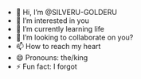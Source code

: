 - 👋 Hi, I’m @SILVERU-GOLDERU
- 👀 I’m interested in you
- 🌱 I’m currently learning life
- 💞️ I’m looking to collaborate on you?
- 📫 How to reach my heart
- 😄 Pronouns: the/king
- ⚡ Fun fact: I forgot

<!---
SILVERU-GOLDERU/SILVERU-GOLDERU is a ✨ special ✨ repository because its `README.md` (this file) appears on your GitHub profile.
You can click the Preview link to take a look at your changes.
--->

